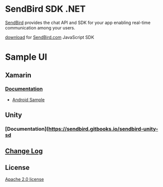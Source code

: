 SendBird SDK .NET
=================

[SendBird](https://sendbird.com) provides the chat API and SDK for your app enabling real-time communication among your users.  

[download](https://github.com/smilefam/SendBird-SDK-JavaScript) for [SendBird.com](https://sendbird.com) JavaScript SDK  

# Sample UI 
## Xamarin
### [Documentation](https://sendbird.gitbooks.io/sendbird-xamarin-sdk/content/)  
 * [Android Sample](https://github.com/smilefam/SendBird-Xamarin/tree/master/Sample.Droid) 
## Unity
### [Documentation](https://sendbird.gitbooks.io/sendbird-unity-sd



## [Change Log](https://github.com/smilefam/SendBird-SDK-dotNET/blob/master/CHANGELOG.md)    


## License
[Apache 2.0 license](https://github.com/smilefam/bower-SendBird/blob/master/LICENSE)  


